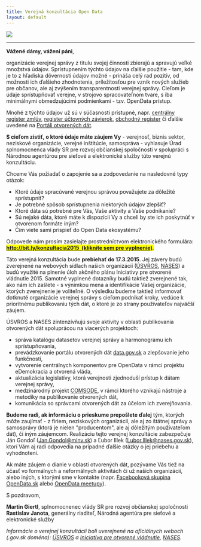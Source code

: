 ```yaml
---
title: Verejná konzultácia Open Data
layout: default
---
```


<img src="/public/logo-1050x100.png" align="center" />
<hr>

**Vážené dámy, vážení páni**,

organizácie verejnej správy z titulu svojej činnosti zbierajú a spravujú veľké množstvá údajov. Sprístupnením týchto údajov na ďalšie použitie - tam, kde je to z hľadiska dôvernosti údajov možné - prináša celý rad pozitív, od možnosti ich ďalšieho zhodnotenia, príležitosťou pre vznik nových služieb pre občanov, ale aj zvýšením transparentnosti verejnej správy. Cieľom je údaje sprístupňovať verejne, v strojovo spracovateľnom tvare, s iba minimálnymi obmedzujúcimi podmienkami - tzv. OpenData prístup.

Mnohé z týchto údajov už sú v súčasnosti prístupné, napr. [centrálny register zmlúv](https://www.crz.gov.sk/), [register účtovných závierok](http://www.registeruz.sk/), [obchodný register](http://www.orsr.sk/) či ďalšie uvedené na [Portáli otvorených dát](http://data.gov.sk/).

**S cieľom zistiť, o ktoré údaje máte záujem Vy** - verejnosť, biznis sektor, neziskové organizácie, verejné inštitúcie, samospráva - vyhlasuje Úrad splnomocnenca vlády SR pre rozvoj občianskej spoločnosti v spolupráci s Národnou agentúrou pre sieťové a elektronické služby túto verejnú konzultáciu.

Chceme Vás požiadať o zapojenie sa a zodpovedanie na nasledovné typy otázok:

- Ktoré údaje spracúvané verejnou správou považujete za dôležité sprístupniť?
- Je potrebné spôsob sprístupnenia niektorých údajov zlepšiť?
- Ktoré dáta sú potrebné pre Vás, Vaše aktivity a Vaše podnikanie?
- Sú nejaké dáta, ktoré máte k dispozícii Vy a chceli by ste ich poskytnúť v otvorenom formáte iným?
- Čím viete sami prispieť do Open Data ekosystému?

Odpovede nám prosím zasielajte prostredníctvom elektronického formulára: <span style="background-color: yellow;">**[http://bit.ly/konzultacia2015 &nbsp;(kliknite sem pre vyplnenie)](http://bit.ly/konzultacia2015)**.</span>

Táto verejná konzultácia bude **prebiehať do 17.3.2015**. Jej závery budú zverejnené na webových sídlach našich organizácií ([ÚSVROS](http://www.otvorenavlada.gov.sk/), [NASES](http://nases.gov.sk/)) a budú využité na plnenie úloh akčného plánu Iniciatívy pre otvorené vládnutie 2015. Samotné vyplnené dotazníky budú taktiež zverejnené tak, ako nám ich zašlete - s výnimkou mena a identifikácie Vašej organizácie, ktorých zverejnenie je voliteľné. O výsledku budeme taktiež informovať dotknuté organizácie verejnej správy s cieľom podnikať kroky, vedúce k prioritnému publikovaniu tých dát, o ktoré je zo strany používateľov najväčší záujem.

ÚSVROS a NASES zintenzívňujú svoje aktivity v oblasti publikovania otvorených dát spoluprácou na viacerých projektoch:

- správa katalógu datasetov verejnej správy a harmonogramu ich sprístupňovania,
- prevádzkovanie portálu otvorených dát [data.gov.sk](http://data.gov.sk/) a zlepšovanie jeho funkčnosti,
- vytvorenie centrálnych komponentov pre OpenData v rámci projektu eDemokracia a otvorená vláda,
- aktualizácia legislatívy, ktorá verejnosti zjednoduší prístup k dátam verejnej správy,
- medzinárodný projekt [COMSODE](http://www.comsode.eu/), v rámci ktorého vznikajú nástroje a metodiky na publikovanie otvorených dát,
- komunikácia so správcami otvorených dát za účelom ich zverejňovania.

**Budeme radi, ak informáciu o prieskume prepošlete ďalej** tým, ktorých môže zaujímať - z firiem, neziskových organizácií, ale aj zo štátnej správy a samosprávy (ktorá je nielen "producentom", ale aj dôležitým používateľom dát), či iným záujemcom. Realizáciu tejto verejnej konzultácie zabezpečuje Ján Gondoľ (Jan.Gondol@minv.sk) a Ľubor Illek (Lubor.Illek@nases.gov.sk), ktorí Vám aj radi odpovedia na prípadné ďalšie otázky o jej priebehu a vyhodnotení.

Ak máte záujem o dianie v oblasti otvorených dát, pozývame Vás tiež na účasť vo formálnych a neformálnych aktivitách či už našich organizácií, alebo iných, s ktorými sme v kontakte (napr. [Facebooková skupina OpenData.sk](https://www.facebook.com/groups/180824635305518/) alebo [OpenData meetupy](http://opendata.sk/)).

S pozdravom,

**Martin Giertl**, splnomocnenec vlády SR pre rozvoj občianskej spoločnosti
<br>
**Rastislav Janota**, generálny riaditeľ, Národná agentúra pre sieťové a elektronické služby

*Informácie o verejnej konzultácii boli uverejnené na oficiálnych weboch (.gov.sk doména): [ÚSVROS](http://www.tretisektor.gov.sk/vyzva-verejna-konzultacia-datasety-verejnej-spravy/) a [Iniciatíva pre otvorené vládnutie](http://www.otvorenavlada.gov.sk/vyzva-verejna-konzultacia-datasety-verejnej-spravy/), [NASES](http://nases.gov.sk/26674/usvros-a-nases-vyhlasuju-verejnu-konzultaciu-s-cielom-zistit-zaujem-o-data-verejnej-spravy.php).*
